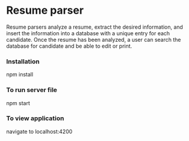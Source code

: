 # Resume parser
Resume parsers analyze a resume, extract the desired information, and insert the information into a database with a unique entry for each candidate. Once the resume has been analyzed, a user can search the database for candidate and be able to edit or print.

### Installation

npm install

### To run server file

npm start

### To view application

navigate to localhost:4200
